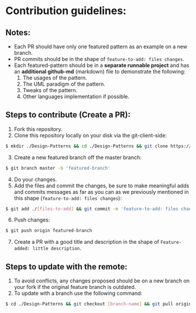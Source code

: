 # Contribution guidelines: 

## Notes:
- Each PR should have only one featured pattern as an example on a new branch.
- PR commits should be in the shape of `feature-to-add: files changes`.
- Each featured-pattern should be in a **separate runnable project** and has an **additional github-md** (markdown) file to demonstrate the following: 
  1) The usages of the pattern.
  2) The UML paradigm of the pattern.
  3) Tweaks of the pattern.
  4) Other languages implementation if possible.

## Steps to contribute (Create a PR): 
1) Fork this repository.
2) Clone this repository locally on your disk via the git-client-side: 
```bash
$ mkdir ./Design-Patterns && cd ./Design-Patterns && git clone https://github.com/your-user-name/Design-Patterns.git
```
3) Create a new featured branch off the master branch: 
```bash
$ git branch master -b 'featured-branch'
```
4) Do your changes.
5) Add the files and commit the changes, be sure to make meaningful adds and commits messages as far as you can as we previously mentioned in this shape (`feature-to-add: files changes`): 
```bash
$ git add ./[files-to-add] && git commit -m 'feature-to-add: files changes'
```
6) Push changes: 
```bash
$ git push origin featured-branch
```
7) Create a PR with a good title and description in the shape of `Feature-added: little description`.

## Steps to update with the remote:
1) To avoid conflicts, any changes proposed should be on a new branch on your fork if the original feature branch is outdated.
2) To update with a branch use the following command: 
```bash
$ cd ./Design-Patterns && git checkout [branch-name] && git pull origin [branch-name]
```
